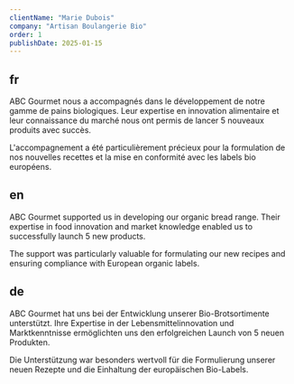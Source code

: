 ```yaml
---
clientName: "Marie Dubois"
company: "Artisan Boulangerie Bio"
order: 1
publishDate: 2025-01-15
---
```


## fr

ABC Gourmet nous a accompagnés dans le développement de notre gamme de pains biologiques. Leur expertise en innovation alimentaire et leur connaissance du marché nous ont permis de lancer 5 nouveaux produits avec succès.

L'accompagnement a été particulièrement précieux pour la formulation de nos nouvelles recettes et la mise en conformité avec les labels bio européens.

## en

ABC Gourmet supported us in developing our organic bread range. Their expertise in food innovation and market knowledge enabled us to successfully launch 5 new products.

The support was particularly valuable for formulating our new recipes and ensuring compliance with European organic labels.

## de

ABC Gourmet hat uns bei der Entwicklung unserer Bio-Brotsortimente unterstützt. Ihre Expertise in der Lebensmittelinnovation und Marktkenntnisse ermöglichten uns den erfolgreichen Launch von 5 neuen Produkten.

Die Unterstützung war besonders wertvoll für die Formulierung unserer neuen Rezepte und die Einhaltung der europäischen Bio-Labels.